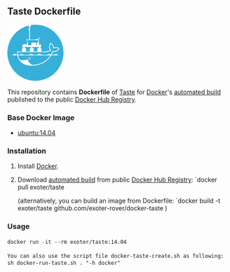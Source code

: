 ## Taste Dockerfile

![alt tag](exoter_docker_logo.jpg)

This repository contains **Dockerfile** of [Taste](http://taste.tuxfamily.org/wiki/index.php?title=Main_Page) for
[Docker](https://www.docker.com/)'s [automated
build](https://registry.hub.docker.com/u/exoter/taste/) published to the
public [Docker Hub Registry](https://registry.hub.docker.com/).


### Base Docker Image

* [ubuntu:14.04](https://hub.docker.com/r/i386/ubuntu/)


### Installation

1. Install [Docker](https://www.docker.com/).

2. Download [automated build](https://registry.hub.docker.com/u/exoter/taste/) from public [Docker Hub Registry](https://registry.hub.docker.com/): `docker pull exoter/taste

   (alternatively, you can build an image from Dockerfile: `docker build -t exoter/taste github.com/exoter-rover/docker-taste )

### Usage

    docker run -it --rm exoter/taste:14.04

    You can also use the script file docker-taste-create.sh as following:
    sh docker-run-taste.sh . "-h docker"


